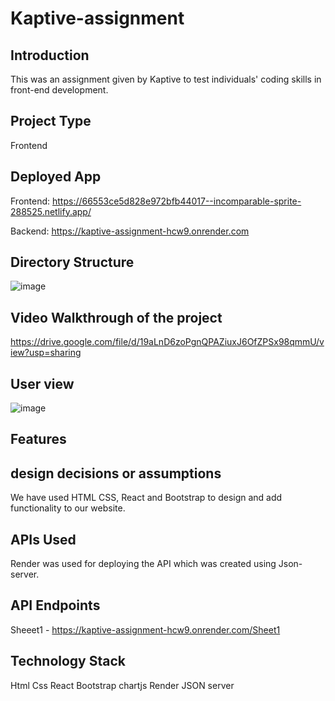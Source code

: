 # Kaptive-assignment

## Introduction 
This was an assignment given by Kaptive to test individuals' coding skills in front-end development.

## Project Type
Frontend 

## Deployed App
Frontend:  https://66553ce5d828e972bfb44017--incomparable-sprite-288525.netlify.app/

Backend: https://kaptive-assignment-hcw9.onrender.com

## Directory Structure

![image](https://github.com/tusharbisht16/Kaptive-assignment/assets/157601195/3ba603b8-0ad8-406d-8fbe-05929f49e31b)


## Video Walkthrough of the project
https://drive.google.com/file/d/19aLnD6zoPgnQPAZiuxJ6OfZPSx98qmmU/view?usp=sharing


## User view
![image](https://github.com/tusharbisht16/Kaptive-assignment/assets/157601195/9e93e39a-2867-4ce0-bc61-69b8b32e5f5f)



## Features



## design decisions or assumptions
We have used HTML CSS, React and Bootstrap to design and add functionality to our website.


## APIs Used
Render was used for deploying the API which was created using Json-server.

## API Endpoints
Sheeet1 - https://kaptive-assignment-hcw9.onrender.com/Sheet1

## Technology Stack

Html
Css
React
Bootstrap
chartjs
Render
JSON server
